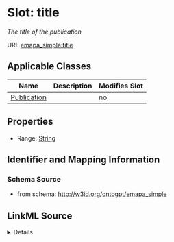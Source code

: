 

# Slot: title


_The title of the publication_



URI: [emapa_simple:title](http://w3id.org/ontogpt/emapa_simpletitle)



<!-- no inheritance hierarchy -->





## Applicable Classes

| Name | Description | Modifies Slot |
| --- | --- | --- |
| [Publication](Publication.md) |  |  no  |







## Properties

* Range: [String](String.md)





## Identifier and Mapping Information







### Schema Source


* from schema: http://w3id.org/ontogpt/emapa_simple




## LinkML Source

<details>
```yaml
name: title
description: The title of the publication
from_schema: http://w3id.org/ontogpt/emapa_simple
rank: 1000
alias: title
owner: Publication
domain_of:
- Publication
range: string

```
</details>